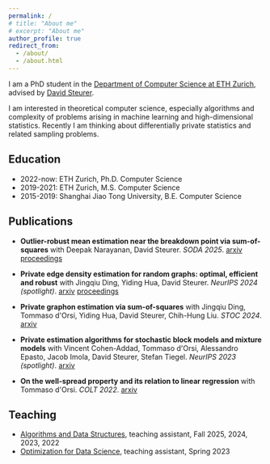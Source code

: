 ```yaml
---
permalink: /
# title: "About me"
# excerpt: "About me"
author_profile: true
redirect_from: 
  - /about/
  - /about.html
---
```


I am a PhD student in the [Department of Computer Science at ETH Zurich](https://inf.ethz.ch), advised by [David Steurer](https://www.dsteurer.org).

I am interested in theoretical computer science, especially algorithms and complexity of problems arising in machine learning and high-dimensional statistics.
Recently I am thinking about differentially private statistics and related sampling problems.

## Education

- 2022-now: ETH Zurich, Ph.D. Computer Science
- 2019-2021: ETH Zurich, M.S. Computer Science
- 2015-2019: Shanghai Jiao Tong University, B.E. Computer Science


## Publications
- **Outlier-robust mean estimation near the breakdown point via sum-of-squares** with Deepak Narayanan, David Steurer. *SODA 2025*. [arxiv](https://arxiv.org/abs/2411.14305) [proceedings](https://epubs.siam.org/doi/abs/10.1137/1.9781611978322.105)

- **Private edge density estimation for random graphs: optimal, efficient and robust** with Jingqiu Ding, Yiding Hua, David Steurer. *NeurIPS 2024 (spotlight)*. [arxiv](https://arxiv.org/abs/2405.16663) [proceedings](https://openreview.net/pdf?id=4NQ24cHnOi)

- **Private graphon estimation via sum-of-squares** with Jingqiu Ding, Tommaso d'Orsi, Yiding Hua, David Steurer, Chih-Hung Liu. *STOC 2024*. [arxiv](https://arxiv.org/abs/2403.12213)

- **Private estimation algorithms for stochastic block models and mixture models** with Vincent Cohen-Addad, Tommaso d'Orsi, Alessandro Epasto, Jacob Imola, David Steurer, Stefan Tiegel. *NeurIPS 2023 (spotlight)*. [arxiv](https://arxiv.org/abs/2301.04822)

- **On the well-spread property and its relation to linear regression** with Tommaso d'Orsi. *COLT 2022*. [arxiv](https://arxiv.org/abs/2206.08092)


## Teaching

- [Algorithms and Data Structures](https://cadmo.ethz.ch/education/lectures/HS23/DA/index.html), teaching assistant, Fall 2025, 2024, 2023, 2022
- [Optimization for Data Science](https://ti.inf.ethz.ch/ew/courses/ODS23/index.html), teaching assistant, Spring 2023
